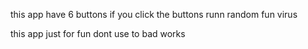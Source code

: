 this app have 6 buttons if you click the buttons runn random fun virus

 this app just for fun dont use to bad works
